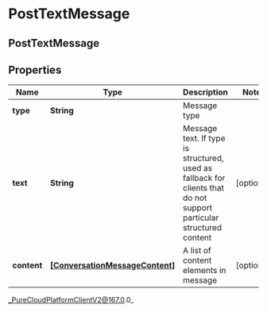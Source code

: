 # PostTextMessage

## PostTextMessage

## Properties

|Name | Type | Description | Notes|
|------------ | ------------- | ------------- | -------------|
| **type** | **String** | Message type | |
| **text** | **String** | Message text. If type is structured, used as fallback for clients that do not support particular structured content | [optional] |
| **content** | [**[ConversationMessageContent]**]([ConversationMessageContent]) | A list of content elements in message | [optional] |



_PureCloudPlatformClientV2@167.0.0_
